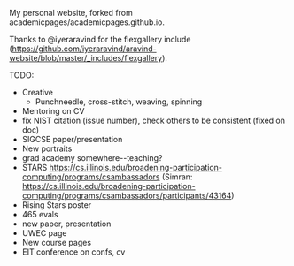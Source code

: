 My personal website, forked from academicpages/academicpages.github.io.

Thanks to @iyeraravind for the flexgallery include (https://github.com/iyeraravind/aravind-website/blob/master/_includes/flexgallery).

TODO:
* Creative
  * Punchneedle, cross-stitch, weaving, spinning
* Mentoring on CV
* fix NIST citation (issue number), check others to be consistent (fixed on doc)
* SIGCSE paper/presentation
* New portraits
* grad academy somewhere--teaching?
* STARS https://cs.illinois.edu/broadening-participation-computing/programs/csambassadors (Simran: https://cs.illinois.edu/broadening-participation-computing/programs/csambassadors/participants/43164)
* Rising Stars poster
* 465 evals
* new paper, presentation
* UWEC page
* New course pages
* EIT conference on confs, cv